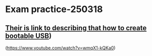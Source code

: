 # Exam practice-250318
## [Their is link to describing that how to create bootable USB](https://www.youtube.com/watch?v=abpAPQH1RsI))
(https://www.youtube.com/watch?v=wmqX1-kQKa0)
